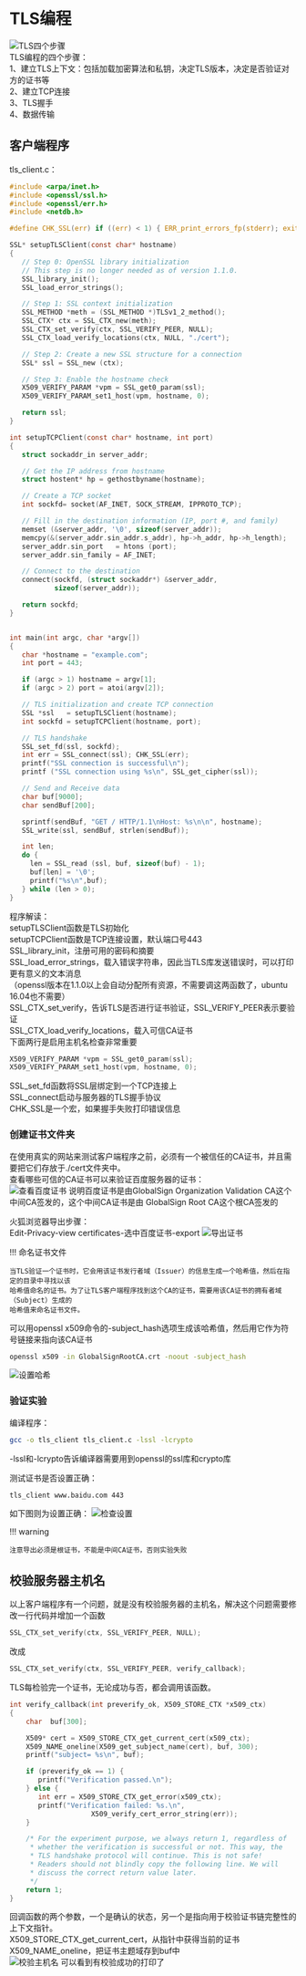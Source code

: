 # TLS编程

![TLS四个步骤](../img/trans-program.png)  
TLS编程的四个步骤：  
1、建立TLS上下文：包括加载加密算法和私钥，决定TLS版本，决定是否验证对方的证书等  
2、建立TCP连接  
3、TLS握手  
4、数据传输  

## 客户端程序

tls_client.c：  
```c
#include <arpa/inet.h>
#include <openssl/ssl.h>
#include <openssl/err.h>
#include <netdb.h>

#define CHK_SSL(err) if ((err) < 1) { ERR_print_errors_fp(stderr); exit(2); }

SSL* setupTLSClient(const char* hostname)
{
   // Step 0: OpenSSL library initialization
   // This step is no longer needed as of version 1.1.0.
   SSL_library_init();
   SSL_load_error_strings();

   // Step 1: SSL context initialization
   SSL_METHOD *meth = (SSL_METHOD *)TLSv1_2_method();
   SSL_CTX* ctx = SSL_CTX_new(meth);
   SSL_CTX_set_verify(ctx, SSL_VERIFY_PEER, NULL);
   SSL_CTX_load_verify_locations(ctx, NULL, "./cert");

   // Step 2: Create a new SSL structure for a connection
   SSL* ssl = SSL_new (ctx);

   // Step 3: Enable the hostname check
   X509_VERIFY_PARAM *vpm = SSL_get0_param(ssl);
   X509_VERIFY_PARAM_set1_host(vpm, hostname, 0);

   return ssl;
}

int setupTCPClient(const char* hostname, int port)
{
   struct sockaddr_in server_addr;

   // Get the IP address from hostname
   struct hostent* hp = gethostbyname(hostname);

   // Create a TCP socket
   int sockfd= socket(AF_INET, SOCK_STREAM, IPPROTO_TCP);

   // Fill in the destination information (IP, port #, and family)
   memset (&server_addr, '\0', sizeof(server_addr));
   memcpy(&(server_addr.sin_addr.s_addr), hp->h_addr, hp->h_length);
   server_addr.sin_port   = htons (port);
   server_addr.sin_family = AF_INET;

   // Connect to the destination
   connect(sockfd, (struct sockaddr*) &server_addr,
           sizeof(server_addr));

   return sockfd;
}


int main(int argc, char *argv[])
{
   char *hostname = "example.com";
   int port = 443;

   if (argc > 1) hostname = argv[1];
   if (argc > 2) port = atoi(argv[2]);

   // TLS initialization and create TCP connection
   SSL *ssl   = setupTLSClient(hostname);
   int sockfd = setupTCPClient(hostname, port);

   // TLS handshake
   SSL_set_fd(ssl, sockfd);
   int err = SSL_connect(ssl); CHK_SSL(err);
   printf("SSL connection is successful\n");
   printf ("SSL connection using %s\n", SSL_get_cipher(ssl));

   // Send and Receive data
   char buf[9000];
   char sendBuf[200];

   sprintf(sendBuf, "GET / HTTP/1.1\nHost: %s\n\n", hostname);
   SSL_write(ssl, sendBuf, strlen(sendBuf));

   int len;
   do {
     len = SSL_read (ssl, buf, sizeof(buf) - 1);
     buf[len] = '\0';
     printf("%s\n",buf);
   } while (len > 0);
}
```
程序解读：  
setupTLSClient函数是TLS初始化  
setupTCPClient函数是TCP连接设置，默认端口号443    
SSL_library_init，注册可用的密码和摘要  
SSL_load_error_strings，载入错误字符串，因此当TLS库发送错误时，可以打印更有意义的文本消息  
（openssl版本在1.1.0以上会自动分配所有资源，不需要调这两函数了，ubuntu 16.04也不需要）  
SSL_CTX_set_verify，告诉TLS是否进行证书验证，SSL_VERIFY_PEER表示要验证  
SSL_CTX_load_verify_locations，载入可信CA证书  
下面两行是启用主机名检查非常重要  
```c
X509_VERIFY_PARAM *vpm = SSL_get0_param(ssl);
X509_VERIFY_PARAM_set1_host(vpm, hostname, 0);
```
SSL_set_fd函数将SSL层绑定到一个TCP连接上  
SSL_connect启动与服务器的TLS握手协议  
CHK_SSL是一个宏，如果握手失败打印错误信息  

### 创建证书文件夹

在使用真实的网站来测试客户端程序之前，必须有一个被信任的CA证书，并且需要把它们存放于./cert文件夹中。  
查看哪些可信的CA证书可以来验证百度服务器的证书：  
![查看百度证书](../img/trans-baidu.png)
说明百度证书是由GlobalSign Organization Validation CA这个中间CA签发的，这个中间CA证书是由
GlobalSign Root CA这个根CA签发的  

火狐浏览器导出步骤：  
Edit-Privacy-view certificates-选中百度证书-export
![导出证书](../img/trans-export.png)

!!! 命名证书文件

    当TLS验证一个证书时，它会用该证书发行者域（Issuer）的信息生成一个哈希值，然后在指定的目录中寻找以该
    哈希值命名的证书。为了让TLS客户端程序找到这个CA的证书，需要用该CA证书的拥有者域（Subject）生成的
    哈希值来命名证书文件。

可以用openssl x509命令的-subject_hash选项生成该哈希值，然后用它作为符号链接来指向该CA证书
```bash
openssl x509 -in GlobalSignRootCA.crt -noout -subject_hash
```
![设置哈希](../img/trans-get-hash.png)

### 验证实验 

编译程序：
```bash
gcc -o tls_client tls_client.c -lssl -lcrypto
```
-lssl和-lcrypto告诉编译器需要用到openssl的ssl库和crypto库  

测试证书是否设置正确：
```bash
tls_client www.baidu.com 443
```
如下图则为设置正确：
![检查设置](../img/trans-check.png)

!!! warning

    注意导出必须是根证书，不能是中间CA证书，否则实验失败

## 校验服务器主机名

以上客户端程序有一个问题，就是没有校验服务器的主机名，解决这个问题需要修改一行代码并增加一个函数
```c
SSL_CTX_set_verify(ctx, SSL_VERIFY_PEER, NULL);
```
改成
```c
SSL_CTX_set_verify(ctx, SSL_VERIFY_PEER, verify_callback);
```
TLS每检验完一个证书，无论成功与否，都会调用该函数。
```c
int verify_callback(int preverify_ok, X509_STORE_CTX *x509_ctx)
{
    char  buf[300];

    X509* cert = X509_STORE_CTX_get_current_cert(x509_ctx); 
    X509_NAME_oneline(X509_get_subject_name(cert), buf, 300);
    printf("subject= %s\n", buf);    

    if (preverify_ok == 1) {
       printf("Verification passed.\n");
    } else {
       int err = X509_STORE_CTX_get_error(x509_ctx);
       printf("Verification failed: %s.\n",
                    X509_verify_cert_error_string(err)); 
    }

    /* For the experiment purpose, we always return 1, regardless of
     * whether the verification is successful or not. This way, the
     * TLS handshake protocol will continue. This is not safe!
     * Readers should not blindly copy the following line. We will
     * discuss the correct return value later.
     */
    return 1;
}
```
回调函数的两个参数，一个是确认的状态，另一个是指向用于校验证书链完整性的上下文指针。  
X509_STORE_CTX_get_current_cert，从指针中获得当前的证书  
X509_NAME_oneline，把证书主题域存到buf中  
![校验主机名](../img/trans-check2.png)
可以看到有校验成功的打印了